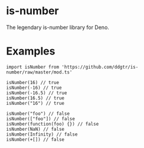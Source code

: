 # is-number

The legendary is-number library for Deno.

# Examples

```
import isNumber from 'https://github.com/ddgtr/is-number/raw/master/mod.ts'

isNumber(16) // true
isNumber(-16) // true
isNumber(-16.5) // true
isNumber(16.5) // true
isNumber("16") // true

isNumber("foo") // false
isNumber(["foo"]) // false
isNumber(function(foo) {}) // false
isNumber(NaN) // false
isNumber(Infinity) // false
isNumber(+[]) // false
```